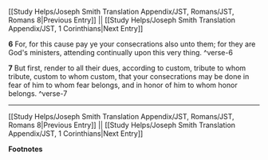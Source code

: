 [[Study Helps/Joseph Smith Translation Appendix/JST, Romans/JST, Romans 8|Previous Entry]]  ||  [[Study Helps/Joseph Smith Translation Appendix/JST, 1 Corinthians|Next Entry]]

**6**  For, for this cause pay ye your consecrations also unto them; for they are God's ministers, attending continually upon this very thing. ^verse-6

**7**  But first, render to all their dues, according to custom, tribute to whom tribute, custom to whom custom, that your consecrations may be done in fear of him to whom fear belongs, and in honor of him to whom honor belongs. ^verse-7


---
[[Study Helps/Joseph Smith Translation Appendix/JST, Romans/JST, Romans 8|Previous Entry]]  ||  [[Study Helps/Joseph Smith Translation Appendix/JST, 1 Corinthians|Next Entry]]


**Footnotes**
